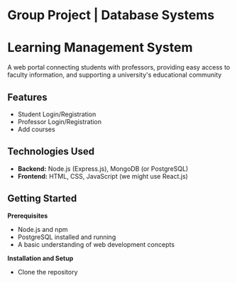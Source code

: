 # Group Project | Database Systems
# Learning Management System

A web portal connecting students with professors, providing easy access to faculty information, and supporting a university's educational community

## Features

* Student Login/Registration
* Professor Login/Registration
* Add courses

## Technologies Used

* **Backend:** Node.js (Express.js), MongoDB (or PostgreSQL)
* **Frontend:** HTML, CSS, JavaScript (we might use React.js)

## Getting Started

**Prerequisites**

* Node.js and npm
* PostgreSQL installed and running
* A basic understanding of web development concepts

**Installation and Setup**

* Clone the repository
